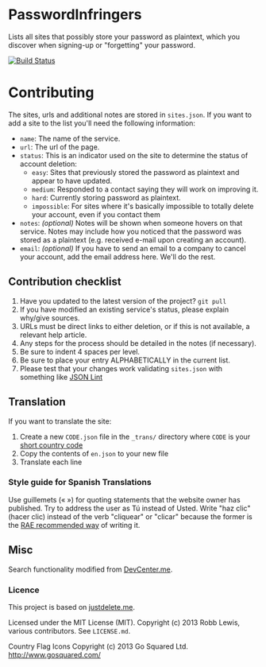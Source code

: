 PasswordInfringers
=============

Lists all sites that possibly store your password as plaintext, which you discover when signing-up or "forgetting" your password.

[![Build Status](https://travis-ci.org/tupaschoal/PasswordInfringers.svg?branch=master)](https://travis-ci.org/tupaschoal/PasswordInfringers)

# Contributing

The sites, urls and additional notes are stored in `sites.json`. If you want to add a site to the list you'll need the following information:

- `name`: The name of the service.
- `url`: The url of the page.
- `status`: This is an indicator used on the site to determine the status of account deletion:
    - `easy`: Sites that previously stored the password as plaintext and appear to have updated.
    - `medium`: Responded to a contact saying they will work on improving it.
    - `hard`: Currently storing password as plaintext.
    - `impossible`: For sites where it's basically impossible to totally delete your account, even if you contact them
- `notes`: *(optional)* Notes will be shown when someone hovers on that service. Notes may include how you noticed that the password was stored as a plaintext (e.g. received e-mail upon creating an account).
- `email`: *(optional)* If you have to send an email to a company to cancel your account, add the email address here. We'll do the rest.

## Contribution checklist

1. Have you updated to the latest version of the project? `git pull`
2. If you have modified an existing service's status, please explain why/give sources.
3. URLs must be direct links to either deletion, or if this is not available, a relevant help article.
4. Any steps for the process should be detailed in the notes (if necessary).
5. Be sure to indent 4 spaces per level.
6. Be sure to place your entry ALPHABETICALLY in the current list.
7. Please test that your changes work validating `sites.json` with something like [JSON Lint](http://jsonlint.com/)

## Translation

If you want to translate the site:

1. Create a new `CODE.json` file in the `_trans/` directory where `CODE` is your [short country code](https://en.wikipedia.org/wiki/Country_code)
2. Copy the contents of `en.json` to your new file
3. Translate each line

### Style guide for Spanish Translations

Use guillemets (« ») for quoting statements that the website owner has published. Try to address the user as Tú instead of Usted. Write "haz clic" (hacer clic) instead of the verb "cliquear" or "clicar" because the former is the [RAE recommended way](http://lema.rae.es/dpd/srv/search?key=clic) of writing it.

## Misc

Search functionality modified from [DevCenter.me](https://github.com/stevestreza/DevCenter.me).

### Licence

This project is based on [justdelete.me](https://github.com/justdeleteme/justdelete.me).

Licensed under the MIT License (MIT).
Copyright (c) 2013 Robb Lewis, various contributors.
See `LICENSE.md`.

Country Flag Icons Copyright (c) 2013 Go Squared Ltd. http://www.gosquared.com/
